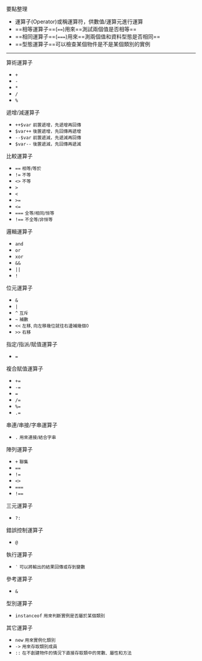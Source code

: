 要點整理
- 運算子(Operator)或稱運算符，供數值/運算元進行運算
- ==相等運算子==(`==`)用來==測試兩個值是否相等==
- ==相同運算子==(`===`)用來==測兩個值和資料型態是否相同==
- ==型態運算子==可以檢查某個物件是不是某個類別的實例

---

算術運算子
- `+`
- `-`
- `*`
- `/`
- `%`

遞增/減運算子
- `++$var`	<small>前置遞增，先遞增再回傳</small>
- `$var++`	<small>後置遞增，先回傳再遞增</small>
- `--$var`	<small>前置遞減，先遞減再回傳</small>
- `$var--`	<small>後置遞減，先回傳再遞減</small>

比較運算子
- `==`	<small>相等/等於</small>
- `!=`	<small>不等</small>
- `<>`	<small>不等</small>
- `>`
- `<`
- `>=`
- `<=`
- `===`	<small>全等/相同/恒等</small>
- `!==`	<small>不全等/非恒等</small>

邏輯運算子
- `and`
- `or`
- `xor`
- `&&`
- `||`
- `!`

位元運算子
- `&`
- `|`
- `^`		 <small>互斥</small>
- `~`		 <small>補數</small>
- `<<`	<small>左移, 向左移幾位就往右邊補幾個0</small>
- `>>`	<small>右移</small>

指定/指派/賦值運算子
- `=`

複合賦值運算子
- `+=`
- `-=`
- `=`
- `/=`
- `%=`
- `.=`

串連/串接/字串運算子
- `.`	<small>用來連接/結合字串</small>

陣列運算子
- `+`	<small>聯集</small>
- `==`
- `!=`
- `<>`
- `===`
- `!==`

三元運算子
- `?:`

錯誤控制運算子
- `@`

執行運算子
- `‵`	<small>可以將輸出的結果回傳或存到變數</small>

參考運算子
- `&`

型別運算子
- `instanceof` <small>用來判斷實例是否屬於某個類別</small>

其它運算子
- `new` <small>用來實例化類別</small>
- `->` <small>用來存取類別成員</small>
- `::` <small>在不創建物件的情況下直接存取類中的常數、屬性和方法</small>